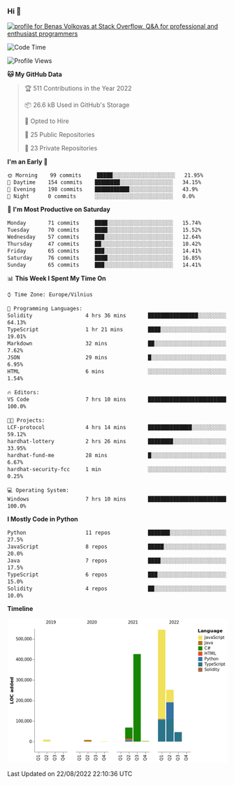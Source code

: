 ### Hi 👋
<a href="https://stackoverflow.com/users/14954249/benas-volkovas"><img src="https://stackoverflow.com/users/flair/14954249.png?theme=dark" width="208" height="58" alt="profile for Benas Volkovas at Stack Overflow, Q&amp;A for professional and enthusiast programmers" title="profile for Benas Volkovas at Stack Overflow, Q&amp;A for professional and enthusiast programmers"></a>

<!--START_SECTION:waka-->
![Code Time](http://img.shields.io/badge/Code%20Time-810%20hrs%2032%20mins-blue)

![Profile Views](http://img.shields.io/badge/Profile%20Views-0-blue)

**🐱 My GitHub Data** 

> 🏆 511 Contributions in the Year 2022
 > 
> 📦 26.6 kB Used in GitHub's Storage 
 > 
> 💼 Opted to Hire
 > 
> 📜 25 Public Repositories 
 > 
> 🔑 23 Private Repositories  
 > 
**I'm an Early 🐤** 

```text
🌞 Morning    99 commits     █████░░░░░░░░░░░░░░░░░░░░   21.95% 
🌆 Daytime    154 commits    ████████░░░░░░░░░░░░░░░░░   34.15% 
🌃 Evening    198 commits    ███████████░░░░░░░░░░░░░░   43.9% 
🌙 Night      0 commits      ░░░░░░░░░░░░░░░░░░░░░░░░░   0.0%

```
📅 **I'm Most Productive on Saturday** 

```text
Monday       71 commits     ████░░░░░░░░░░░░░░░░░░░░░   15.74% 
Tuesday      70 commits     ████░░░░░░░░░░░░░░░░░░░░░   15.52% 
Wednesday    57 commits     ███░░░░░░░░░░░░░░░░░░░░░░   12.64% 
Thursday     47 commits     ██░░░░░░░░░░░░░░░░░░░░░░░   10.42% 
Friday       65 commits     ███░░░░░░░░░░░░░░░░░░░░░░   14.41% 
Saturday     76 commits     ████░░░░░░░░░░░░░░░░░░░░░   16.85% 
Sunday       65 commits     ███░░░░░░░░░░░░░░░░░░░░░░   14.41%

```


📊 **This Week I Spent My Time On** 

```text
⌚︎ Time Zone: Europe/Vilnius

💬 Programming Languages: 
Solidity                 4 hrs 36 mins       ████████████████░░░░░░░░░   64.13% 
TypeScript               1 hr 21 mins        ████░░░░░░░░░░░░░░░░░░░░░   19.01% 
Markdown                 32 mins             ██░░░░░░░░░░░░░░░░░░░░░░░   7.62% 
JSON                     29 mins             █░░░░░░░░░░░░░░░░░░░░░░░░   6.95% 
HTML                     6 mins              ░░░░░░░░░░░░░░░░░░░░░░░░░   1.54%

🔥 Editors: 
VS Code                  7 hrs 10 mins       █████████████████████████   100.0%

🐱‍💻 Projects: 
LCF-protocol             4 hrs 14 mins       ██████████████░░░░░░░░░░░   59.12% 
hardhat-lottery          2 hrs 26 mins       ████████░░░░░░░░░░░░░░░░░   33.95% 
hardhat-fund-me          28 mins             █░░░░░░░░░░░░░░░░░░░░░░░░   6.67% 
hardhat-security-fcc     1 min               ░░░░░░░░░░░░░░░░░░░░░░░░░   0.25%

💻 Operating System: 
Windows                  7 hrs 10 mins       █████████████████████████   100.0%

```

**I Mostly Code in Python** 

```text
Python                   11 repos            ███████░░░░░░░░░░░░░░░░░░   27.5% 
JavaScript               8 repos             █████░░░░░░░░░░░░░░░░░░░░   20.0% 
Java                     7 repos             ████░░░░░░░░░░░░░░░░░░░░░   17.5% 
TypeScript               6 repos             ███░░░░░░░░░░░░░░░░░░░░░░   15.0% 
Solidity                 4 repos             ██░░░░░░░░░░░░░░░░░░░░░░░   10.0%

```


**Timeline**

![Chart not found](https://raw.githubusercontent.com/BenasVolkovas/BenasVolkovas/main/charts/bar_graph.png) 


 Last Updated on 22/08/2022 22:10:36 UTC
<!--END_SECTION:waka-->
